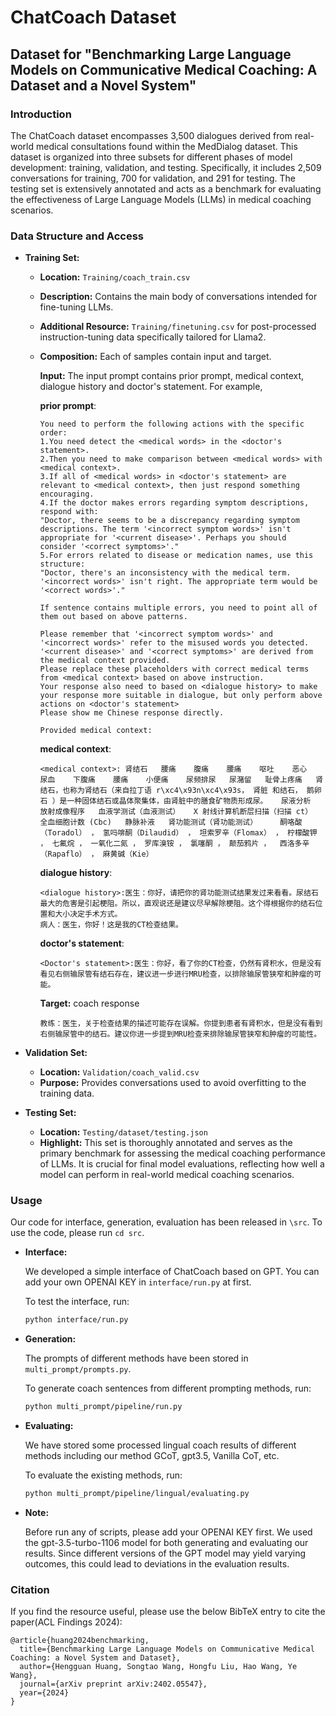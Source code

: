 # ChatCoach Dataset

## Dataset for "Benchmarking Large Language Models on Communicative Medical Coaching: A Dataset and a Novel System"

### Introduction

The ChatCoach dataset encompasses 3,500 dialogues derived from real-world medical consultations found within the MedDialog dataset. This dataset is organized into three subsets for different phases of model development: training, validation, and testing. Specifically, it includes 2,509 conversations for training, 700 for validation, and 291 for testing. The testing set is extensively annotated and acts as a benchmark for evaluating the effectiveness of Large Language Models (LLMs) in medical coaching scenarios.

### Data Structure and Access

- **Training Set:** 
    - **Location:** `Training/coach_train.csv`
    - **Description:** Contains the main body of conversations intended for fine-tuning LLMs.
    - **Additional Resource:** `Training/finetuning.csv` for post-processed instruction-tuning data specifically tailored for Llama2.
    - **Composition:** Each of samples contain input and target.
    
        **Input:** The input prompt contains prior prompt, medical context, dialogue history and doctor's statement. For example,
    
        **prior prompt**: 
        ```Your role is to act as a linguistic coach for a doctor, ensuring their medical advice aligns with the provided context. If discrepancies are identified in the doctor's dialogue compared to the provided medical context, guide them towards making more accurate statements.
        You need to perform the following actions with the specific order:
        1.You need detect the <medical words> in the <doctor's statement>. 
        2.Then you need to make comparison between <medical words> with <medical context>.
        3.If all of <medical words> in <doctor's statement> are relevant to <medical context>, then just respond something encouraging.
        4.If the doctor makes errors regarding symptom descriptions, respond with:
        "Doctor, there seems to be a discrepancy regarding symptom descriptions. The term '<incorrect symptom words>' isn't appropriate for '<current disease>'. Perhaps you should consider '<correct symptoms>'."
        5.For errors related to disease or medication names, use this structure:
        "Doctor, there's an inconsistency with the medical term. '<incorrect words>' isn't right. The appropriate term would be '<correct words>'."
        
        If sentence contains multiple errors, you need to point all of them out based on above patterns.
        
        Please remember that '<incorrect symptom words>' and '<incorrect words>' refer to the misused words you detected. '<current disease>' and '<correct symptoms>' are derived from the medical context provided. 
        Please replace these placeholders with correct medical terms from <medical context> based on above instruction.
        Your response also need to based on <dialogue history> to make your response more suitable in dialogue, but only perform above actions on <doctor's statement>
        Please show me Chinese response directly.
        
        Provided medical context: 
        ```
        
        **medical context**:
        ```
        <medical context>: 肾结石   腰痛    腹痛    腰痛    呕吐    恶心    尿血    下腹痛    腰痛    小便痛    尿频排尿   尿潴留   耻骨上疼痛   肾结石，也称为肾结石（来自拉丁语 r\xc4\x93n\xc4\x93s， 肾脏 和结石， 鹅卵石 ）是一种固体结石或晶体聚集体，由肾脏中的膳食矿物质形成尿。   尿液分析   放射成像程序   血液学测试（血液测试）   X 射线计算机断层扫描（扫描 ct）   全血细胞计数 (Cbc)   静脉补液   肾功能测试（肾功能测试）     酮咯酸（Toradol） ， 氢吗啡酮（Dilaudid） ， 坦索罗辛（Flomax） ， 柠檬酸钾 ， 七氟烷 ， 一氧化二氮 ， 罗库溴铵 ， 氯噻酮 ， 颠茄鸦片 ，  西洛多辛（Rapaflo） ， 麻黄碱（Kie）  
      ```
        **dialogue history**:
        ```
        <dialogue history>:医生：你好，请把你的肾功能测试结果发过来看看。尿结石最大的危害是引起梗阻。所以，直观说还是建议尽早解除梗阻。这个得根据你的结石位置和大小决定手术方式。 
        病人：医生，你好！这是我的CT检查结果。
      ```
        **doctor's statement**:
        ```
        <Doctor's statement>:医生：你好，看了你的CT检查，仍然有肾积水，但是没有看见右侧输尿管有结石存在，建议进一步进行MRU检查，以排除输尿管狭窄和肿瘤的可能。 
      ```
      
      **Target:** coach response
      ```
      教练：医生，关于检查结果的描述可能存在误解。你提到患者有肾积水，但是没有看到右侧输尿管中的结石。建议你进一步提到MRU检查来排除输尿管狭窄和肿瘤的可能性。
      ```
    
- **Validation Set:** 
    - **Location:** `Validation/coach_valid.csv`
    - **Purpose:** Provides conversations used to avoid overfitting to the training data.

- **Testing Set:** 
    - **Location:** `Testing/dataset/testing.json`
    - **Highlight:** This set is thoroughly annotated and serves as the primary benchmark for assessing the medical coaching performance of LLMs. It is crucial for final model evaluations, reflecting how well a model can perform in real-world medical coaching scenarios.


### Usage
Our code for interface, generation, evaluation has been released in ```\src```. To use the code, please run ```cd src```.

* **Interface:** 

  We developed a simple interface of ChatCoach based on GPT. You can add your own OPENAI KEY in `interface/run.py` at first.

  To test the interface, run: 
  ```bash
  python interface/run.py

- **Generation:**

  The prompts of different methods have been stored in ```multi_prompt/prompts.py```.
        
  To generate coach sentences from different prompting methods, run:
  ```bash
  python multi_prompt/pipeline/run.py

- **Evaluating:**
    
  We have stored some processed lingual coach results of different methods including our method GCoT, gpt3.5,
    Vanilla CoT, etc.
    
  To evaluate the existing methods, run:
  ```bash
  python multi_prompt/pipeline/lingual/evaluating.py
  
* **Note:** 
    
    Before run any of scripts, please add your OPENAI KEY first.
    We used the gpt-3.5-turbo-1106 model for both generating and evaluating our results. 
    Since different versions of the GPT model may yield varying outcomes, 
    this could lead to deviations in the evaluation results.

### Citation
If you find the resource useful, please use the below BibTeX entry to cite the paper(ACL Findings 2024):
```
@article{huang2024benchmarking,
  title={Benchmarking Large Language Models on Communicative Medical Coaching: a Novel System and Dataset},
  author={Hengguan Huang, Songtao Wang, Hongfu Liu, Hao Wang, Ye Wang},
  journal={arXiv preprint arXiv:2402.05547},
  year={2024}
}
```




